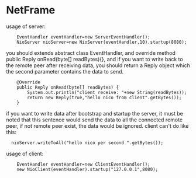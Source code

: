 # NetFrame
usage of server:
```
    EventHandler eventHandler=new ServerEventHandler();
    NioServer nioServer=new NioServer(eventHandler,10).startup(8080);
```
you should extends abstract class EventHandler, and override method public Reply onRead(byte[] readBytes){}, and if you want to write back to the remote peer after receiving data, you should return a Reply object which the second parameter contains the data to send.
```
    @Override
    public Reply onRead(byte[] readBytes) {
        System.out.println("client receive: "+new String(readBytes));
        return new Reply(true,"hello nico from client".getBytes());
    }
```


if you want to write data after bootstrap and startup the server, it must be noted that this sentence would send the data to all the connected remote peer, if not remote peer exist, the data would be ignored. client can't do like this:
```
  nioServer.writeToAll("hello nico per second ".getBytes());
```


usage of client:
```
    EventHandler eventHandler=new ClientEventHandler();
    new NioClient(eventHandler).startup("127.0.0.1",8080);
```